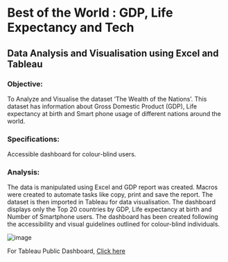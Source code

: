 # Best of the World : GDP, Life Expectancy and Tech 

## Data Analysis and Visualisation using Excel and Tableau 

### Objective: 

To Analyze and Visualise the dataset ‘The Wealth of the Nations’. This dataset has information about Gross Domestic Product (GDP), Life expectancy at birth and Smart phone usage of different nations around the world. 

### Specifications: 

Accessible dashboard for colour-blind users.

### Analysis: 

The data is manipulated using Excel and GDP report was created. Macros were created to automate tasks like copy, print and save the report. The dataset is then imported in Tableau for data visualisation. The dashboard displays only the Top 20 countries by GDP, Life expectancy at birth and Number of Smartphone users. The dashboard has been created following the accessibility and visual guidelines outlined for colour-blind individuals.

![image](https://user-images.githubusercontent.com/110288870/220477254-b02edf25-ff2d-4773-8d77-dbad65d4e359.png)

For Tableau Public Dashboard, [Click here](https://public.tableau.com/views/BestoftheWorldGDPLifeExpectancyandTech/TOP20GDPLIFETECH?:language=en-GB&:display_count=n&:origin=viz_share_link)
